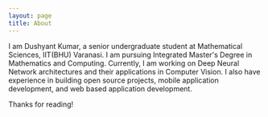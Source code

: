 ```yaml
---
layout: page
title: About
---
```


<p class="message">
I am Dushyant Kumar, a senior undergraduate student at Mathematical Sciences, IIT(BHU) Varanasi. I am pursuing Integrated Master's Degree in Mathematics and Computing. Currently, I am working on Deep Neural Network architectures and their applications in Computer Vision. I also have experience in building open source projects, mobile application development, and web based application development.     
</p>








Thanks for reading!

